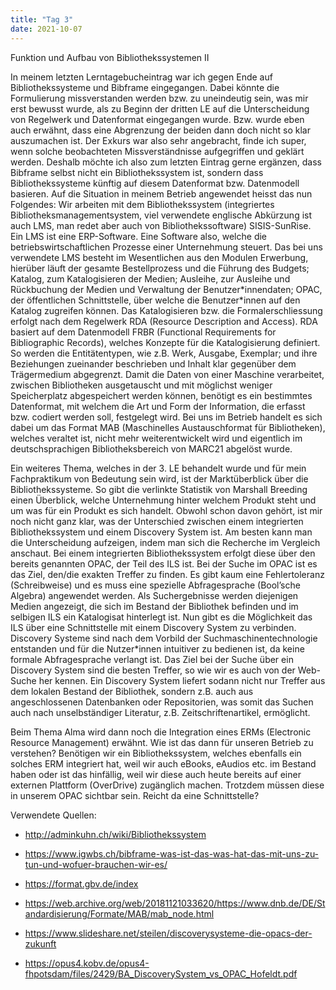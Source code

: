 ```yaml
---
title: "Tag 3"
date: 2021-10-07
---
```


Funktion und Aufbau von Bibliothekssystemen II

In meinem letzten Lerntagebucheintrag war ich gegen Ende auf Bibliothekssysteme und Bibframe eingegangen. Dabei könnte die Formulierung missverstanden werden bzw. zu uneindeutig sein, was mir erst bewusst wurde, als zu Beginn der dritten LE auf die Unterscheidung von Regelwerk und Datenformat eingegangen wurde. Bzw. wurde eben auch erwähnt, dass eine Abgrenzung der beiden dann doch nicht so klar auszumachen ist. Der Exkurs war also sehr angebracht, finde ich super, wenn solche beobachteten Missverständnisse aufgegriffen und geklärt werden. 
Deshalb möchte ich also zum letzten Eintrag gerne ergänzen, dass Bibframe selbst nicht ein Bibliothekssystem ist, sondern dass Bibliothekssysteme künftig auf diesem Datenformat bzw. Datenmodell basieren. Auf die Situation in meinem Betrieb angewendet heisst das nun Folgendes: Wir arbeiten mit dem Bibliothekssystem (integriertes Bibliotheksmanagementsystem, viel verwendete englische Abkürzung ist auch LMS, man redet aber auch von Bibliothekssoftware) SISIS-SunRise. Ein LMS ist eine ERP-Software. Eine Software also, welche die betriebswirtschaftlichen Prozesse einer Unternehmung steuert. Das bei uns verwendete LMS besteht im Wesentlichen aus den Modulen Erwerbung, hierüber läuft der gesamte Bestellprozess und die Führung des Budgets; Katalog, zum Katalogisieren der Medien; Ausleihe, zur Ausleihe und Rückbuchung der Medien und Verwaltung der Benutzer\*innendaten; OPAC, der öffentlichen Schnittstelle, über welche die Benutzer\*innen auf den Katalog zugreifen können. Das Katalogisieren bzw. die Formalerschliessung erfolgt nach dem Regelwerk RDA (Resource Description and Access). RDA basiert auf dem Datenmodell FRBR (Functional Requirements for Bibliographic Records), welches Konzepte für die Katalogisierung definiert. So werden die Entitätentypen, wie z.B. Werk, Ausgabe, Exemplar; und ihre Beziehungen zueinander beschrieben und Inhalt klar gegenüber dem Trägermedium abgegrenzt. Damit die Daten von einer Maschine verarbeitet, zwischen Bibliotheken ausgetauscht und mit möglichst weniger Speicherplatz abgespeichert werden können, benötigt es ein bestimmtes Datenformat, mit welchem die Art und Form der Information, die erfasst bzw. codiert werden soll, festgelegt wird. Bei uns im Betrieb handelt es sich dabei um das Format MAB (Maschinelles Austauschformat für Bibliotheken), welches veraltet ist, nicht mehr weiterentwickelt wird und eigentlich im deutschsprachigen Bibliotheksbereich von MARC21 abgelöst wurde.

Ein weiteres Thema, welches in der 3. LE behandelt wurde und für mein Fachpraktikum von Bedeutung sein wird, ist der Marktüberblick über die Bibliothekssysteme. So gibt die verlinkte Statistik von Marshall Breeding einen Überblick, welche Unternehmung hinter welchem Produkt steht und um was für ein Produkt es sich handelt. Obwohl schon davon gehört, ist mir noch nicht ganz klar, was der Unterschied zwischen einem integrierten Bibliothekssystem und einem Discovery System ist. Am besten kann man die Unterscheidung aufzeigen, indem man sich die Recherche im Vergleich anschaut. Bei einem integrierten Bibliothekssystem erfolgt diese über den bereits genannten OPAC, der Teil des ILS ist. Bei der Suche im OPAC ist es das Ziel, den/die exakten Treffer zu finden. Es gibt kaum eine Fehlertoleranz (Schreibweise) und es muss eine spezielle Abfragesprache (Bool’sche Algebra) angewendet werden. Als Suchergebnisse werden diejenigen Medien angezeigt, die sich im Bestand der Bibliothek befinden und im selbigen ILS ein Katalogisat hinterlegt ist. Nun gibt es die Möglichkeit das ILS über eine Schnittstelle mit einem Discovery System zu verbinden. Discovery Systeme sind nach dem Vorbild der Suchmaschinentechnologie entstanden und für die Nutzer\*innen intuitiver zu bedienen ist, da keine formale Abfragesprache verlangt ist. Das Ziel bei der Suche über ein Discovery System sind die besten Treffer, so wie wir es auch von der Web-Suche her kennen. Ein Discovery System liefert sodann nicht nur Treffer aus dem lokalen Bestand der Bibliothek, sondern z.B. auch aus angeschlossenen Datenbanken oder Repositorien, was somit das Suchen auch nach unselbständiger Literatur, z.B. Zeitschriftenartikel, ermöglicht.

Beim Thema Alma wird dann noch die Integration eines ERMs (Electronic Resource Management) erwähnt. Wie ist das dann für unseren Betrieb zu verstehen? Benötigen wir ein Bibliothekssystem, welches ebenfalls ein solches ERM integriert hat, weil wir auch eBooks, eAudios etc. im Bestand haben oder ist das hinfällig, weil wir diese auch heute bereits auf einer externen Plattform (OverDrive) zugänglich machen. Trotzdem müssen diese in unserem OPAC sichtbar sein. Reicht da eine Schnittstelle?



Verwendete Quellen:
+ <http://adminkuhn.ch/wiki/Bibliothekssystem>

+ <https://www.igwbs.ch/bibframe-was-ist-das-was-hat-das-mit-uns-zu-tun-und-wofuer-brauchen-wir-es/>

+ <https://format.gbv.de/index>

+ <https://web.archive.org/web/20181121033620/https://www.dnb.de/DE/Standardisierung/Formate/MAB/mab_node.html>

+ <https://www.slideshare.net/steilen/discoverysysteme-die-opacs-der-zukunft>

+ <https://opus4.kobv.de/opus4-fhpotsdam/files/2429/BA_DiscoverySystem_vs_OPAC_Hofeldt.pdf>





